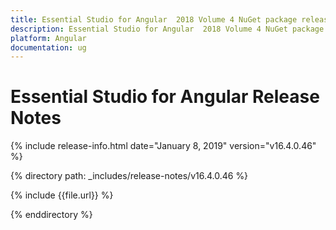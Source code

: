 ```yaml
---
title: Essential Studio for Angular  2018 Volume 4 NuGet package release  Release Notes  
description: Essential Studio for Angular  2018 Volume 4 NuGet package release  Release Notes  
platform: Angular
documentation: ug
---
```


# Essential Studio for Angular  Release Notes  

{% include release-info.html date="January 8, 2019"  version="v16.4.0.46" %} 


{% directory path: _includes/release-notes/v16.4.0.46 %}

{% include {{file.url}} %}

{% enddirectory %}
